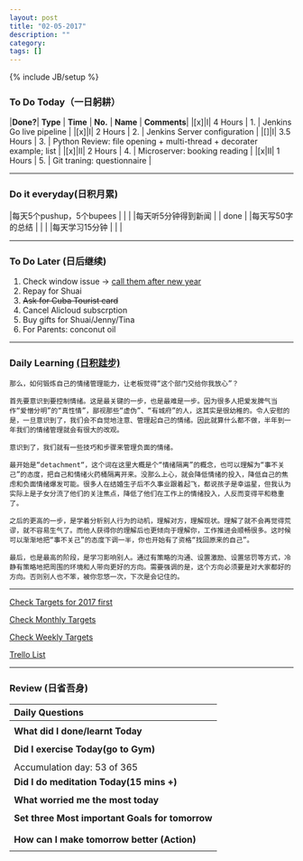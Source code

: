```yaml
---
layout: post
title: "02-05-2017"
description: ""
category: 
tags: []
---
```

{% include JB/setup %}

### To Do Today（一日躬耕）


|**Done?**| **Type** | **Time**   | **No.** | **Name** | **Comments**|
|[x]|I| 4 Hours    | 1. | Jenkins Go live pipeline | 
|[x]|I| 2 Hours    | 2. | Jenkins Server configuration	 |
|[]|I| 3.5 Hours  | 3. | Python Review: file opening + multi-thread + decorater example; list	 |
|[x]|II| 2 Hours   | 4. | Microserver: booking reading |
|[x|II| 1 Hours   | 5. | Git traning: questionnaire   |


---

### Do it everyday(日积月累)

|每天5个pushup，5个bupees   | |     |
|每天听5分钟得到新闻      | |	done  |
|每天写50字的总结			 | |    |
|每天学习15分钟            | |    |

---

### To Do Later (日后继续) 

1. Check window issue -> [call them after new year](http://neil526.tripod.com/) 
2. Repay for Shuai
3. <s>Ask for Cuba Tourist card</s>
4. Cancel Alicloud subscrption
5. Buy gifts for Shuai/Jenny/Tina 
6. For Parents: conconut oil

---

### Daily Learning [(日积跬步)](https://yitianxu.github.io/2017/01/05/learning-summary)

```
那么，如何锻炼自己的情绪管理能力，让老板觉得“这个部门交给你我放心”？

首先要意识到要控制情绪。这是最关键的一步，也是最难是一步。因为很多人把爱发脾气当作“爱憎分明”的“真性情”，鄙视那些“虚伪”、“有城府”的人，这其实是很幼稚的。令人安慰的是，一旦意识到了，我们会不自觉地注意、管理起自己的情绪。因此就算什么都不做，半年到一年我们的情绪管理就会有很大的改观。 

意识到了，我们就有一些技巧和步骤来管理负面的情绪。

最开始是“detachment“，这个词在这里大概是个“情绪隔离”的概念，也可以理解为“事不关己”的态度，把自己和情绪火药桶隔离开来。没那么上心，就会降低情绪的投入，降低自己的焦虑和负面情绪爆发可能。很多人在结婚生子后不久事业跟着起飞，都说孩子是幸运星，但我认为实际上是子女分流了他们的关注焦点，降低了他们在工作上的情绪投入，人反而变得平和稳重了。 

之后的更高的一步，是学着分析别人行为的动机，理解对方，理解现状。理解了就不会再觉得荒谬，就不容易生气了。而他人获得你的理解后也更倾向于理解你，工作推进会顺畅很多。这时候可以渐渐地把“事不关己”的态度下调一半，你也开始有了资格“找回原来的自己”。 

最后，也是最高的阶段，是学习影响别人。通过有策略的沟通、设置激励、设置惩罚等方式，冷静有策略地把周围的环境和人带向更好的方向。需要强调的是，这个方向必须要是对大家都好的方向。否则别人也不笨，被你忽悠一次，下次是会记住的。
```

---

[Check Targets for 2017 first](https://yitianxu.github.io/2016/12/30/resolution-for-2017)

[Check Monthly Targets](https://yitianxu.github.io/pages/monthly%20targets/Monthly)

[Check Weekly Targets](https://yitianxu.github.io/pages/weekly%20targets/Weekly%20Targets) 

[Trello List](https://trello.com/b/oYub62ID/goal-of-year-2016-2017)

---

### Review (日省吾身)

| Daily Questions                                    |                                           
|:---------------------------------------------------|
|                                                    |
| **What did I done/learnt Today**| 
|                                                    |
| **Did I exercise Today(go to Gym)**|          
|     |
| Accumulation day: 53 of 365   |
| **Did I do meditation Today(15 mins +)**|          
|     |
|**What worried me the most today**|
|      |
|**Set three Most important Goals for tomorrow**|
|      |
|      |
|**How can I make tomorrow better (Action)**|
|                          |